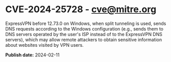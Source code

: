 # CVE-2024-25728 - cve@mitre.org

ExpressVPN before 12.73.0 on Windows, when split tunneling is used, sends DNS requests according to the Windows configuration (e.g., sends them to DNS servers operated by the user's ISP instead of to the ExpressVPN DNS servers), which may allow remote attackers to obtain sensitive information about websites visited by VPN users.

**Publish date:** 2024-02-11

